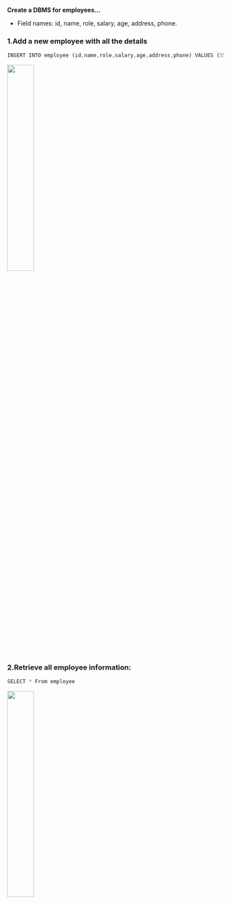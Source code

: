 **Create a DBMS for employees...**

- Field names: id, name, role, salary, age, address, phone.

### 1.Add a new employee with all the details

```dart
INSERT INTO employee (id,name,role,salary,age,address,phone) VALUES (55,"Naresh Patil","Manager",45000,20,"Plot 50 Sun Residency sociret Vapi",9674589842)
```

<p>
 

  <img src="https://github.com/user-attachments/assets/5e9c864d-6927-4d4b-80cf-e73c578491c8" Height="35%">
  </p>

### 2.Retrieve all employee information:

```dart
SELECT * From employee
```

<p>
 

  <img src="https://github.com/user-attachments/assets/3da84fc4-d8ff-4db8-b3c4-297736d6e713" Height="35%">
  </p>
